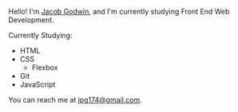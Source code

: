 Hello! I'm [Jacob Godwin](https://github.com/jacobgodwin), and I'm currently studying Front End Web Development.

Currently Studying:

- HTML
- CSS
  - Flexbox
- Git
- JavaScript

You can reach me at jpg174@gmail.com.
